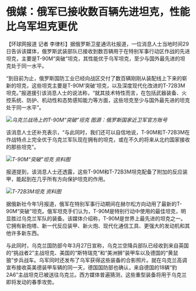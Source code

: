 # 俄媒：俄军已接收数百辆先进坦克，性能比乌军坦克更优

【环球网报道 记者
李律杉】据俄罗斯卫星通讯社报道，一位消息人士当地时间29日告诉该媒体，俄罗斯武装部队已接收到数百辆用于在特别军事行动区作战的先进坦克，主要是T-90M“突破”坦克，其性能优于乌军坦克，至少与国外最先进的坦克处于同一水平。

“到目前为止，俄罗斯国防工业已经向战区交付了数百辆刚刚从装配线上下来的崭新的坦克，这些坦克主要是T-90M‘突破’坦克，以及深度现代化改进的T-72B3M坦克。”报道援引该消息人士的说法称，“就其技术特性而言，在包括武器装备、火控系统、防护、机动性和态势感知能力等方面，这些坦克至少与国外最先进的坦克处于同一水平”。

![](https://inews.gtimg.com/news_bt/OwY9phcCgV3cXy3aBI3DqcXcM8kk9VDw69qA4tq_N_370AA/1000)_乌克兰战场上的T-90M“突破”坦克
图源：俄罗斯国家近卫军官方账号_

该消息人士还补充表示，“与此同时，我们还可以自信地说，T-90M和T-72B3M在作战特点上完全优于乌克兰军队现在拥有的坦克，或在不久的将来从北约国家接收的那些坦克”。

![](https://inews.gtimg.com/news_bt/O0FM8XJu1DS9xV7zEB63Xvldc1RI49Mnb_mpnH_L_loJEAA/1000)_T-90M“突破”坦克
资料图_

报道提到，该消息人士还透露，这些T-90M和T-72B3M坦克配备了附加的反应装甲，能起到在几乎所有方向保护坦克的作用。

![](https://inews.gtimg.com/news_bt/OWvprWfEX5BUYQE1HE48Qe3yOhA8FCk_8w6a39v0fEpNAAA/1000)_T-72B3M坦克
资料图_

据俄新社今年1月报道，俄军在特别军事行动期间在赫尔松方向动用了最新的T-90M“突破”坦克。俄军坦克手们认为，T-90M是特别行动中使用的最佳坦克，明显胜过乌克兰军队的装备。该媒体介绍称，T-90M是世界上最先进的坦克之一。它拥有新炮塔、新一代反应装甲、新火炮、现代化通信工具、更强大的发动机和其他许多新东西。

与此同时，乌克兰国防部今年3月27日宣称，乌克兰空降兵部队已经收到来自英国的“挑战者2”主战坦克、美国的“斯特瑞克”和“美洲狮”装甲车以及德国的“黄鼠狼”步兵战车。乌军同时还发布了乌军获得这些装备的合影照片。就在乌克兰高调宣布接收英美德装甲车辆的同一天，德国国防部也确认，来自德国的18辆“豹2A6”主战坦克已被送往乌克兰。西方媒体普遍猜测，这些重型装备将用于乌克兰即将发动的春季攻势。

